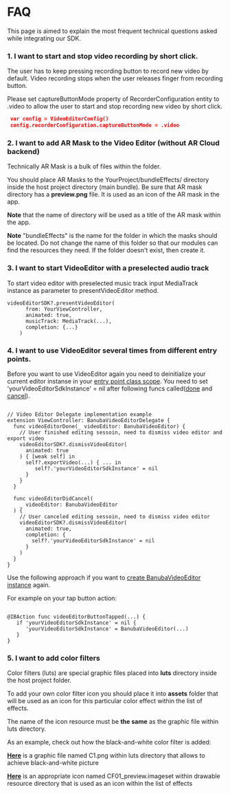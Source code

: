 # FAQ  
This page is aimed to explain the most frequent technical questions asked while integrating our SDK.

### 1. I want to start and stop video recording by short click.  
The user has to keep pressing recording button to record new video by default. Video recording stops when the user releases finger from recording button.  

Please set captureButtonMode property of RecorderConfiguration entity to .video to allow the user to start and stop recording new video by short click.

``` json
 var config = VideoEditorConfig()
 config.recorderConfiguration.captureButtonMode = .video
```
### 2. I want to add AR Mask to the Video Editor (without AR Cloud backend)

 Technically AR Mask is a bulk of files within the folder.

 You should place AR Masks to the YourProject/bundleEffects/ directory inside the host project directory (main bundle). Be sure that AR mask directory has a **preview.png** file. It is used as an icon of the AR mask in the app.

 **Note** that the name of directory will be used as a title of the AR mask within the app. 
 
 **Note** "bundleEffects" is the name for the folder in which the masks should be located. Do not change the name of this folder so that our modules can find the resources they need. If the folder doesn't exist, then create it.

### 3. I want to start VideoEditor with a preselected audio track

To start video editor with preselected music track input MediaTrack instance as parameter to presentVideoEditor method. 

```
videoEditorSDK?.presentVideoEditor(
      from: YourViewController,
      animated: true,
      musicTrack: MediaTrack(...),
      completion: {...}
    )
```

### 4. I want to use VideoEditor several times from different entry points.

Before you want to use VideoEditor again you need to deinitialize your current editor instanse in your [entry point class scope](https://github.com/Banuba/ve-sdk-ios-integration-sample/blob/d9733e78a6a752dd8fad849f6aa6d5553eb07f56/Example/Example/ViewController.swift#L675). You need to set 'yourVideoEditorSdkInstance' = nil after following funcs called([done](https://github.com/Banuba/ve-sdk-ios-integration-sample/blob/d9733e78a6a752dd8fad849f6aa6d5553eb07f56/Example/Example/ViewController.swift#L660) and [cancel](https://github.com/Banuba/ve-sdk-ios-integration-sample/blob/d9733e78a6a752dd8fad849f6aa6d5553eb07f56/Example/Example/ViewController.swift#L678)).

```

// Video Editor Delegate implementation example
extension ViewController: BanubaVideoEditorDelegate {
  func videoEditorDone(_ videoEditor: BanubaVideoEditor) {
    // User finished editing sessoin, need to dismiss video editor and export video
    videoEditorSDK?.dismissVideoEditor(
      animated: true
    ) { [weak self] in
      self?.exportVideo(...) { ... in
         self?.'yourVideoEditorSdkInstance' = nil
      }
    }
  }
  
  func videoEditorDidCancel(
    _ videoEditor: BanubaVideoEditor
  ) {
    // User canceled editing sessoin, need to dismiss video editor
    videoEditorSDK?.dismissVideoEditor(
      animated: true,
      completion: {
        self?.'yourVideoEditorSdkInstance' = nil
      }
    )
  }
}

```

Use the following approach if you want to [create BanubaVideoEditor instance](https://github.com/Banuba/ve-sdk-ios-integration-sample/blob/d9733e78a6a752dd8fad849f6aa6d5553eb07f56/Example/Example/ViewController.swift#L42) again. 

For example on your tap button action:

```

@IBAction func videoEditorButtonTapped(...) {
   if 'yourVideoEditorSdkInstance' = nil {
      'yourVideoEditorSdkInstance' = BanubaVideoEditor(...)
   }
}

```

### 5. I want to add color filters

Color filters (luts) are special graphic files placed into **luts** directory inside the host project folder.

To add your own color filter icon you should place it into **assets** folder that will be used as an icon for this particular color effect within the list of effects.

The name of the icon resource must be **the same** as the graphic file within luts directory.

As an example, check out how the black-and-white color filter is added: 

[**Here**](https://github.com/Banuba/ve-sdk-ios-integration-sample/blob/main/Example/Example/luts/CF01.png) is a graphic file named C1.png within luts directory that allows to achieve black-and-white picture

[**Here**](https://github.com/Banuba/ve-sdk-ios-integration-sample/tree/main/Example/Example/Assets.xcassets/Filters%20Preview/CF01_preview.imageset) is an appropriate icon named CF01_preview.imageset within drawable resource directory that is used as an icon within the list of effects
